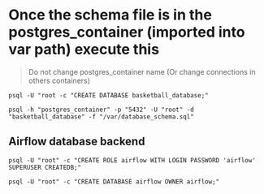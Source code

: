 # Once the schema file is in the postgres_container (imported into var path) execute this

> Do not change postgres_container name (Or change connections in others containers)

```psql -U "root -c "CREATE DATABASE basketball_database;"```

``psql -h "postgres_container" -p "5432" -U "root" -d "basketball_database" -f "/var/database_schema.sql"``

## Airflow database backend

``psql -U "root" -c "CREATE ROLE airflow WITH LOGIN PASSWORD 'airflow' SUPERUSER CREATEDB;"``

``psql -U "root" -c "CREATE DATABASE airflow OWNER airflow;"``
